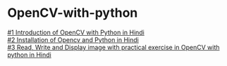 # OpenCV-with-python

<a href="https://www.youtube.com/watch?v=3siXQD9-H4A">#1 Introduction of OpenCV with Python in Hindi</a> <br>
<a href="https://www.youtube.com/watch?v=fz4W-zb0mQI&t=11s">#2 Installation of Opencv and Python in Hindi</a> <br>
<a href="https://www.youtube.com/watch?v=rERLhr1cI8M&feature=youtu.be">#3 Read, Write and Display image with practical exercise in OpenCV with python in Hindi</a>

